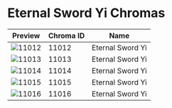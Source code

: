 # Eternal Sword Yi Chromas

| Preview | Chroma ID | Name |
|---------|-----------|------|
| ![11012](https://raw.communitydragon.org/latest/plugins/rcp-be-lol-game-data/global/default/v1/champion-chroma-images/11/11012.png) | 11012 | Eternal Sword Yi |
| ![11013](https://raw.communitydragon.org/latest/plugins/rcp-be-lol-game-data/global/default/v1/champion-chroma-images/11/11013.png) | 11013 | Eternal Sword Yi |
| ![11014](https://raw.communitydragon.org/latest/plugins/rcp-be-lol-game-data/global/default/v1/champion-chroma-images/11/11014.png) | 11014 | Eternal Sword Yi |
| ![11015](https://raw.communitydragon.org/latest/plugins/rcp-be-lol-game-data/global/default/v1/champion-chroma-images/11/11015.png) | 11015 | Eternal Sword Yi |
| ![11016](https://raw.communitydragon.org/latest/plugins/rcp-be-lol-game-data/global/default/v1/champion-chroma-images/11/11016.png) | 11016 | Eternal Sword Yi |